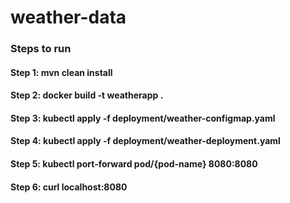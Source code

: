 # weather-data
### Steps to run
#### Step 1: mvn clean install
#### Step 2: docker build -t weatherapp . 
#### Step 3: kubectl apply -f deployment/weather-configmap.yaml
#### Step 4: kubectl apply -f deployment/weather-deployment.yaml
#### Step 5: kubectl port-forward pod/{pod-name} 8080:8080 
#### Step 6: curl localhost:8080 
